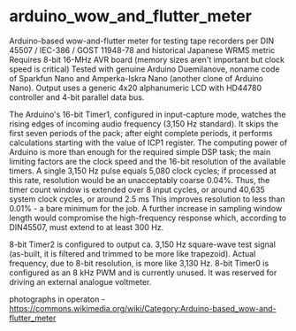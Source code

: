 # arduino_wow_and_flutter_meter
Arduino-based wow-and-flutter meter for testing tape recorders per DIN 45507  / IEC-386 / GOST 11948-78 and historical Japanese WRMS metric
Requires 8-bit 16-MHz AVR board (memory sizes aren't important but clock speed is critical)
Tested with genuine Arduino Duemilanove, noname code of Sparkfun Nano and Amperka-Iskra Nano (another clone of Arduino Nano). Output uses
a generic 4x20 alphanumeric LCD with HD44780 controller and 4-bit parallel data bus.

The Arduino's 16-bit Timer1, configured in input-capture mode, watches the rising edges of incoming audio frequency (3,150 Hz standard). 
It skips the first seven periods of the pack; after eight complete periods, it performs calculations starting with the value of ICP1 register.
The computing power of Arduino is more than enough for the required simple DSP task; the main limiting factors are the clock speed and the
16-bit resolution of the available timers. A single 3,150 Hz pulse equals 5,080 clock cycles; if processed at this rate, resolution would be
an unacceptably coarse 0.04%. Thus, the timer count window is extended over 8 input cycles, or around 40,635 system clock cycles, or around 2.5 ms
This improves resolution to less than 0.01% - a bare minimum for the job. A further increase in sampling window length would compromise the 
high-frequency response which, according to DIN45507, must extend to at least 300 Hz.

8-bit Timer2 is configured to output ca. 3,150 Hz square-wave test signal (as-built, it is filtered and trimmed to be more like trapezoid). Actual
frequency, due to 8-bit resolution, is more like 3,130 Hz.
8-bit Timer0 is configured as an 8 kHz PWM and is currently unused. It was reserved for driving an external analogue voltmeter.

photographs in operaton - https://commons.wikimedia.org/wiki/Category:Arduino-based_wow-and-flutter_meter
